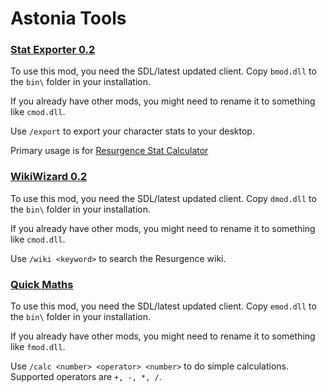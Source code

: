 # Astonia Tools

### [Stat Exporter 0.2](https://github.com/Violet-Vibes/AstoniaTools/releases/download/release/bmod.dll)

To use this mod, you need the SDL/latest updated client. Copy `bmod.dll` to the `bin\` folder in your installation. 

If you already have other mods, you might need to rename it to something like `cmod.dll`.

Use `/export` to export your character stats to your desktop.

Primary usage is for [Resurgence Stat Calculator](https://www.astoniaresurgence.com/downloads/ResurgenceStatCalc.exe)


### [WikiWizard 0.2](https://github.com/Violet-Vibes/AstoniaTools/releases/download/release/dmod.dll)

To use this mod, you need the SDL/latest updated client. Copy `dmod.dll` to the `bin\` folder in your installation. 

If you already have other mods, you might need to rename it to something like `cmod.dll`.

Use `/wiki <keyword>` to search the Resurgence wiki.


### [Quick Maths](https://github.com/Violet-Vibes/AstoniaTools/releases/download/release/emod.dll)

To use this mod, you need the SDL/latest updated client. Copy `emod.dll` to the `bin\` folder in your installation. 

If you already have other mods, you might need to rename it to something like `fmod.dll`.

Use `/calc <number> <operator> <number>` to do simple calculations. Supported operators are `+, -, *, /`.
